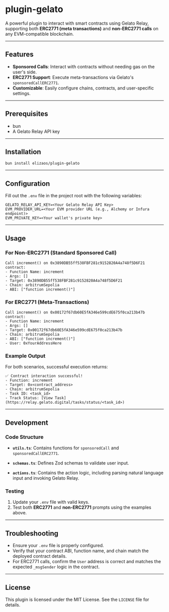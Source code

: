 # plugin-gelato

A powerful plugin to interact with smart contracts using Gelato Relay, supporting both **ERC2771 (meta transactions)** and **non-ERC2771 calls** on any EVM-compatible blockchain.

---

## Features

- **Sponsored Calls**: Interact with contracts without needing gas on the user's side.
- **ERC2771 Support**: Execute meta-transactions via Gelato's `sponsoredCallERC2771`.
- **Customizable**: Easily configure chains, contracts, and user-specific settings.

---

## Prerequisites

- bun
- A Gelato Relay API key

---

## Installation

```
bun install elizaos/plugin-gelato
```

---

## Configuration

Fill out the `.env` file in the project root with the following variables:

```
GELATO_RELAY_API_KEY=<Your Gelato Relay API Key>
EVM_PROVIDER_URL=<Your EVM provider URL (e.g., Alchemy or Infura endpoint)>
EVM_PRIVATE_KEY=<Your wallet's private key>
```

---

## Usage

### For Non-ERC2771 (Standard Sponsored Call)

```plaintext
Call increment() on 0x3890DB55ff538FBF281c9152820A4a748f5D6F21 contract:
- Function Name: increment
- Args: []
- Target: 0x3890DB55ff538FBF281c9152820A4a748f5D6F21
- Chain: arbitrumSepolia
- ABI: ["function increment()"]
```

### For ERC2771 (Meta-Transactions)

```plaintext
Call increment() on 0x00172f67db60E5fA346e599cdE675f0ca213b47b contract:
- Function Name: increment
- Args: []
- Target: 0x00172f67db60E5fA346e599cdE675f0ca213b47b
- Chain: arbitrumSepolia
- ABI: ["function increment()"]
- User: 0xYourAddressHere
```

### Example Output

For both scenarios, successful execution returns:

```plaintext
✅ Contract interaction successful!
- Function: increment
- Target: 0x<contract_address>
- Chain: arbitrumSepolia
- Task ID: <task_id>
- Track Status: [View Task](https://relay.gelato.digital/tasks/status/<task_id>)
```

---

## Development

### Code Structure

- **`utils.ts`**:
  Contains functions for `sponsoredCall` and `sponsoredCallERC2771`.

- **`schemas.ts`**:
  Defines Zod schemas to validate user input.

- **`actions.ts`**:
  Contains the action logic, including parsing natural language input and invoking Gelato Relay.

### Testing

1. Update your `.env` file with valid keys.
2. Test both **ERC2771** and **non-ERC2771** prompts using the examples above.

---

## Troubleshooting

- Ensure your `.env` file is properly configured.
- Verify that your contract ABI, function name, and chain match the deployed contract details.
- For ERC2771 calls, confirm the `User` address is correct and matches the expected `_msgSender` logic in the contract.

---

## License

This plugin is licensed under the MIT License. See the `LICENSE` file for details.

```

```
